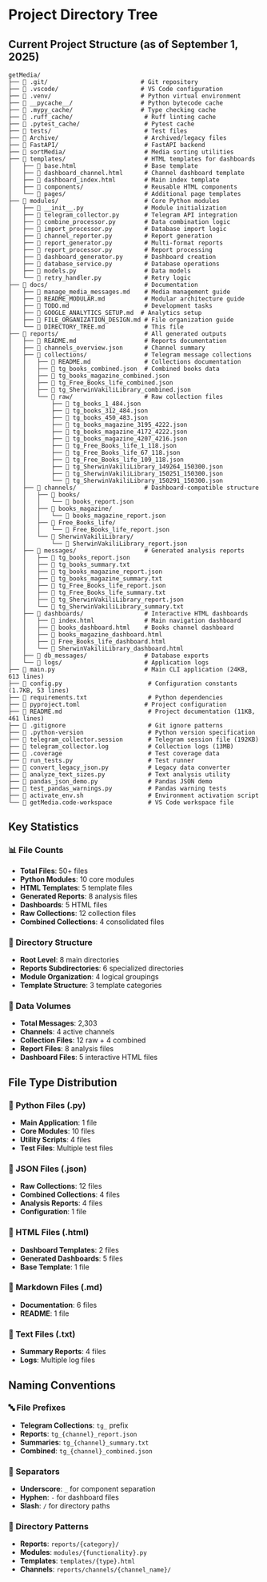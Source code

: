 # Project Directory Tree

## Current Project Structure (as of September 1, 2025)

```
getMedia/
├── 📁 .git/                          # Git repository
├── 📁 .vscode/                       # VS Code configuration
├── 📁 .venv/                         # Python virtual environment
├── 📁 __pycache__/                   # Python bytecode cache
├── 📁 .mypy_cache/                   # Type checking cache
├── 📁 .ruff_cache/                    # Ruff linting cache
├── 📁 .pytest_cache/                  # Pytest cache
├── 📁 tests/                          # Test files
├── 📁 Archive/                        # Archived/legacy files
├── 📁 FastAPI/                        # FastAPI backend
├── 📁 sortMedia/                      # Media sorting utilities
├── 📁 templates/                      # HTML templates for dashboards
│   ├── 📄 base.html                   # Base template
│   ├── 📄 dashboard_channel.html      # Channel dashboard template
│   ├── 📄 dashboard_index.html        # Main index template
│   ├── 📁 components/                 # Reusable HTML components
│   └── 📁 pages/                      # Additional page templates
├── 📁 modules/                        # Core Python modules
│   ├── 📄 __init__.py                 # Module initialization
│   ├── 📄 telegram_collector.py       # Telegram API integration
│   ├── 📄 combine_processor.py        # Data combination logic
│   ├── 📄 import_processor.py         # Database import logic
│   ├── 📄 channel_reporter.py         # Report generation
│   ├── 📄 report_generator.py         # Multi-format reports
│   ├── 📄 report_processor.py         # Report processing
│   ├── 📄 dashboard_generator.py      # Dashboard creation
│   ├── 📄 database_service.py         # Database operations
│   ├── 📄 models.py                   # Data models
│   └── 📄 retry_handler.py            # Retry logic
├── 📁 docs/                           # Documentation
│   ├── 📄 manage_media_messages.md    # Media management guide
│   ├── 📄 README_MODULAR.md           # Modular architecture guide
│   ├── 📄 TODO.md                     # Development tasks
│   ├── 📄 GOOGLE_ANALYTICS_SETUP.md  # Analytics setup
│   ├── 📄 FILE_ORGANIZATION_DESIGN.md # File organization guide
│   └── 📄 DIRECTORY_TREE.md           # This file
├── 📁 reports/                        # All generated outputs
│   ├── 📄 README.md                   # Reports documentation
│   ├── 📄 channels_overview.json      # Channel summary
│   ├── 📁 collections/                # Telegram message collections
│   │   ├── 📄 README.md               # Collections documentation
│   │   ├── 📄 tg_books_combined.json  # Combined books data
│   │   ├── 📄 tg_books_magazine_combined.json
│   │   ├── 📄 tg_Free_Books_life_combined.json
│   │   ├── 📄 tg_SherwinVakiliLibrary_combined.json
│   │   └── 📁 raw/                    # Raw collection files
│   │       ├── 📄 tg_books_1_484.json
│   │       ├── 📄 tg_books_312_484.json
│   │       ├── 📄 tg_books_450_483.json
│   │       ├── 📄 tg_books_magazine_3195_4222.json
│   │       ├── 📄 tg_books_magazine_4172_4222.json
│   │       ├── 📄 tg_books_magazine_4207_4216.json
│   │       ├── 📄 tg_Free_Books_life_1_118.json
│   │       ├── 📄 tg_Free_Books_life_67_118.json
│   │       ├── 📄 tg_Free_Books_life_109_118.json
│   │       ├── 📄 tg_SherwinVakiliLibrary_149264_150300.json
│   │       ├── 📄 tg_SherwinVakiliLibrary_150251_150300.json
│   │       └── 📄 tg_SherwinVakiliLibrary_150291_150300.json
│   ├── 📁 channels/                   # Dashboard-compatible structure
│   │   ├── 📁 books/
│   │   │   └── 📄 books_report.json
│   │   ├── 📁 books_magazine/
│   │   │   └── 📄 books_magazine_report.json
│   │   ├── 📁 Free_Books_life/
│   │   │   └── 📄 Free_Books_life_report.json
│   │   └── 📁 SherwinVakiliLibrary/
│   │       └── 📄 SherwinVakiliLibrary_report.json
│   ├── 📁 messages/                   # Generated analysis reports
│   │   ├── 📄 tg_books_report.json
│   │   ├── 📄 tg_books_summary.txt
│   │   ├── 📄 tg_books_magazine_report.json
│   │   ├── 📄 tg_books_magazine_summary.txt
│   │   ├── 📄 tg_Free_Books_life_report.json
│   │   ├── 📄 tg_Free_Books_life_summary.txt
│   │   ├── 📄 tg_SherwinVakiliLibrary_report.json
│   │   └── 📄 tg_SherwinVakiliLibrary_summary.txt
│   ├── 📁 dashboards/                 # Interactive HTML dashboards
│   │   ├── 📄 index.html              # Main navigation dashboard
│   │   ├── 📄 books_dashboard.html    # Books channel dashboard
│   │   ├── 📄 books_magazine_dashboard.html
│   │   ├── 📄 Free_Books_life_dashboard.html
│   │   └── 📄 SherwinVakiliLibrary_dashboard.html
│   ├── 📁 db_messages/                # Database exports
│   └── 📁 logs/                       # Application logs
├── 📄 main.py                         # Main CLI application (24KB, 613 lines)
├── 📄 config.py                        # Configuration constants (1.7KB, 53 lines)
├── 📄 requirements.txt                 # Python dependencies
├── 📄 pyproject.toml                  # Project configuration
├── 📄 README.md                        # Project documentation (11KB, 461 lines)
├── 📄 .gitignore                       # Git ignore patterns
├── 📄 .python-version                  # Python version specification
├── 📄 telegram_collector.session       # Telegram session file (192KB)
├── 📄 telegram_collector.log           # Collection logs (13MB)
├── 📄 .coverage                        # Test coverage data
├── 📄 run_tests.py                     # Test runner
├── 📄 convert_legacy_json.py           # Legacy data converter
├── 📄 analyze_text_sizes.py            # Text analysis utility
├── 📄 pandas_json_demo.py              # Pandas JSON demo
├── 📄 test_pandas_warnings.py          # Pandas warning tests
├── 📄 activate_env.sh                  # Environment activation script
└── 📄 getMedia.code-workspace          # VS Code workspace file
```

## Key Statistics

### 📊 File Counts
- **Total Files**: 50+ files
- **Python Modules**: 10 core modules
- **HTML Templates**: 5 template files
- **Generated Reports**: 8 analysis files
- **Dashboards**: 5 HTML files
- **Raw Collections**: 12 collection files
- **Combined Collections**: 4 consolidated files

### 📁 Directory Structure
- **Root Level**: 8 main directories
- **Reports Subdirectories**: 6 specialized directories
- **Module Organization**: 4 logical groupings
- **Template Structure**: 3 template categories

### 💾 Data Volumes
- **Total Messages**: 2,303
- **Channels**: 4 active channels
- **Collection Files**: 12 raw + 4 combined
- **Report Files**: 8 analysis files
- **Dashboard Files**: 5 interactive HTML files

## File Type Distribution

### 📄 Python Files (.py)
- **Main Application**: 1 file
- **Core Modules**: 10 files
- **Utility Scripts**: 4 files
- **Test Files**: Multiple test files

### 📄 JSON Files (.json)
- **Raw Collections**: 12 files
- **Combined Collections**: 4 files
- **Analysis Reports**: 4 files
- **Configuration**: 1 file

### 📄 HTML Files (.html)
- **Dashboard Templates**: 2 files
- **Generated Dashboards**: 5 files
- **Base Template**: 1 file

### 📄 Markdown Files (.md)
- **Documentation**: 6 files
- **README**: 1 file

### 📄 Text Files (.txt)
- **Summary Reports**: 4 files
- **Logs**: Multiple log files

## Naming Conventions

### 🔤 File Prefixes
- **Telegram Collections**: `tg_` prefix
- **Reports**: `tg_{channel}_report.json`
- **Summaries**: `tg_{channel}_summary.txt`
- **Combined**: `tg_{channel}_combined.json`

### 🔗 Separators
- **Underscore**: `_` for component separation
- **Hyphen**: `-` for dashboard files
- **Slash**: `/` for directory paths

### 📁 Directory Patterns
- **Reports**: `reports/{category}/`
- **Modules**: `modules/{functionality}.py`
- **Templates**: `templates/{type}.html`
- **Channels**: `reports/channels/{channel_name}/`
